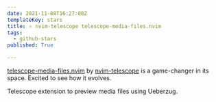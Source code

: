 ```yaml
---
date: 2021-11-08T16:27:08Z
templateKey: stars
title: ⭐ nvim-telescope telescope-media-files.nvim
tags:
  - github-stars
published: True

---
```


[telescope-media-files.nvim](https://github.com/nvim-telescope/telescope-media-files.nvim) by [nvim-telescope](https://github.com/nvim-telescope) is a game-changer in its space. Excited to see how it evolves.

Telescope extension to preview media files using Ueberzug.
